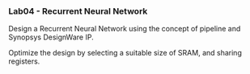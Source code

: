 ### Lab04 - Recurrent Neural Network

Design a Recurrent Neural Network using the concept of pipeline and Synopsys DesignWare IP. 

Optimize the design by selecting a suitable size of SRAM, and sharing registers. 


